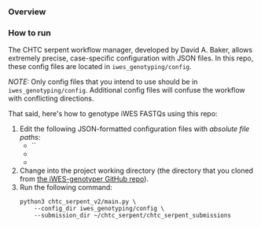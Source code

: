 ### Overview

### How to run

The CHTC serpent workflow manager, developed by David A. Baker, allows extremely precise, case-specific configuration with JSON files. In this repo, these config files are located in `iwes_genotyping/config`.

_NOTE:_ Only config files that you intend to use should be in `iwes_genotyping/config`. Additional config files will confuse the workflow with conflicting directions.

That said, here's how to genotype iWES FASTQs using this repo:
1. Edit the following JSON-formatted configuration files with _absolute file paths_:
	- ``
	-
	-
2. Change into the project working directory (the directory that you cloned from [the iWES-genotyper GitHub repo](https://github.com/nrminor/iWES-genotyper)).
3. Run the following command:
	```
	python3 chtc_serpent_v2/main.py \
		--config_dir iwes_genotyping/config \
		--submission_dir ~/chtc_serpent/chtc_serpent_submissions
	```

